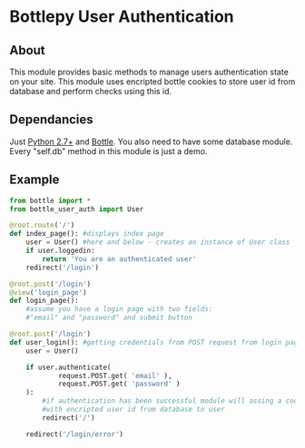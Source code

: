 Bottlepy User Authentication
======

About
----------------

This module provides basic methods to manage users authentication state on your site.
This module uses encripted bottle cookies to store user id from database and perform checks using this id.

Dependancies
------------

Just [Python 2.7+][py] and [Bottle][bottle].
You also need to have some database module. Every "self.db" method in this module is just a demo. 

Example
------------------------

``` python
from bottle import *
from bottle_user_auth import User

@root.route('/')
def index_page(): #displays index page
    user = User() #here and below - creates an instance of User class
    if user.loggedin:
        return 'You are an authenticated user'
    redirect('/login')

@root.post('/login')
@view('login_page')
def login_page():
    #assume you have a login page with two fields: 
    #"email" and "password" and submit button

@root.post('/login')
def user_login(): #getting credentials from POST request from login page
    user = User()

    if user.authenticate( 
            request.POST.get( 'email' ),
            request.POST.get( 'password' )
    ):
        #if authentication has been successful module will assing a cookie
        #with encripted user id from database to user
        redirect('/')

    redirect('/login/error')
```

  [py]: http://python.org/
  [bottle]: http://bottlepy.org/
